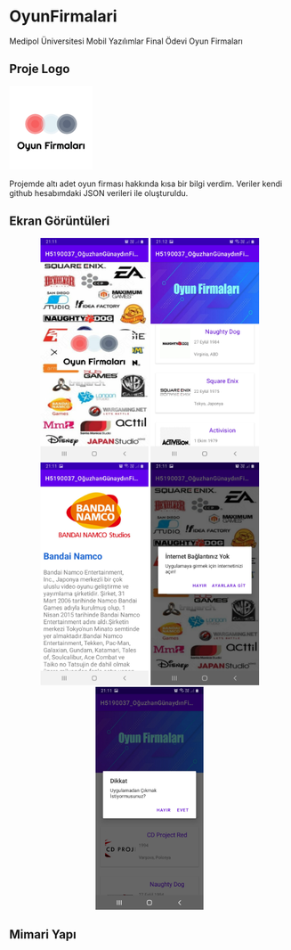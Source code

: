 # OyunFirmalari
Medipol Üniversitesi Mobil Yazılımlar Final Ödevi Oyun Firmaları

## Proje Logo
<p align="left">
<img src="https://raw.githubusercontent.com/oguzgunaydin/OyunFirmalari/main/Logo/OyunFirmalari%20Logo.jpg" height="150" width="150"/>
</p>
Projemde altı adet oyun firması hakkında kısa bir bilgi verdim.
Veriler kendi github hesabımdaki JSON verileri ile oluşturuldu.

## Ekran Görüntüleri
<p align="center">
  
<img height= "400" src="https://raw.githubusercontent.com/oguzgunaydin/OyunFirmalari/main/Screens/SplashEkrani.jpg" />
<img height= "400" src="https://raw.githubusercontent.com/oguzgunaydin/OyunFirmalari/main/Screens/ListeEkrani.jpg" />
<img height= "400" src="https://raw.githubusercontent.com/oguzgunaydin/OyunFirmalari/main/Screens/DetayEkrani.jpg" />
<img height= "400" src="https://raw.githubusercontent.com/oguzgunaydin/OyunFirmalari/main/Screens/BaglantiKontrolEkrani.jpg" />
<img height= "400" src="https://raw.githubusercontent.com/oguzgunaydin/OyunFirmalari/main/Screens/CikisEkrani.jpg" />

</p>

## Mimari Yapı
